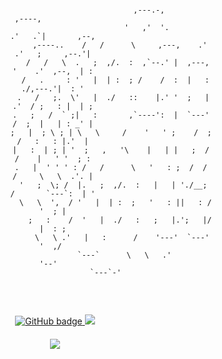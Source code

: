 <p>
<pre style="text-align:center;" class="fig">
                                       
                                              ,---.-,                      ,----,            
                                             '   ,'  '.                  .'   .`|       ,--, 
                                 ,----..    /   /      \     ,---,    .'   .'   ;     ,--.'| 
                                /   /   \  .   ;  ,/.  :  ,`--.' |  ,---, '    .'  ,--,  | : 
                               /   .     : '   |  | :  ; /    /  :  |   :     ./,---.'|  : ' 
                              .   /   ;.  \'   |  ./   ::    |.' '  ;   | .'  / ;   : |  | ; 
                             .   ;   /  ` ;|   :       ,`----':  |  `---' /  ;  |   | : _' | 
                             ;   |  ; \ ; | \   \     /    '   ' ;    /  ;  /   :   : |.'  | 
                             |   :  | ; | '  ;   ,   '\    |   | |   ;  /  /    |   ' '  ; : 
                             .   |  ' ' ' : /   /      \   '   : ;  /  /  /     \   \  .'. | 
                              '   ;  \; /  |.   ;  ,/.  :   |   | './__;  /       `---`:  | ' 
                               \   \  ',  / '   |  | :  ;   '   : ||   : /             '  ; | 
                                 ;   :    /  '   |  ./   :   ;   |.';   |/              |  : ; 
                                  \   \ .'   |   :      /    '---'  `---'               '  ,/  
                                   `---`      \   \   .'                                '--'   
                                               `---`-'                                         
 </pre>
</p>
<p align="center">
  <a href="https://github.com/N0b1ta?tab=followers">
    <img src="https://img.shields.io/github/followers/N0b1ta?label=Followers&logo=GitHub&style=for-the-badge&color=yellow" alt="GitHub badge" />
  </a>
  <a href="http://twitter.com/hello_n0b1ta">
    <img src="https://img.shields.io/twitter/follow/hello_n0b1ta?label=Twitter&logo=twitter&style=for-the-badge&color=blue" />
  </a>
</p>
<h4 align="center"><img src="https://github-readme-stats.vercel.app/api?username=N0b1ta&show_icons=true&theme=radical" /></h4>
